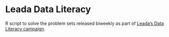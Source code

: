 # Leada Data Literacy
R script to solve the problem sets released biweekly as part of [Leada’s Data Literacy campaign](https://www.teamleada.com/data-year).
